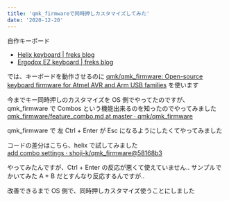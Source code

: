 ```yaml
---
title: 'qmk_firmwareで同時押しカスタマイズしてみた'
date: '2020-12-20'
---
```


自作キーボード

- [Helix keyboard \| freks blog](https://blog.freks.jp/helix/)
- [Ergodox EZ keyboard \| freks blog](https://blog.freks.jp/ergodox_ez/)

では、キーボードを動作させるのに [qmk/qmk_firmware: Open\-source keyboard firmware for Atmel AVR and Arm USB families](https://github.com/qmk/qmk_firmware) を使います

今までキー同時押しのカスタマイズを OS 側でやってたのですが、qmk_firmware で Combos という機能出来るのを知ったのでやってみました  
[qmk_firmware/feature_combo\.md at master · qmk/qmk_firmware](https://github.com/qmk/qmk_firmware/blob/master/docs/feature_combo.md)

qmk_firmware で 左 Ctrl + Enter が Esc になるようにしたくてやってみました

コードの差分はこちら、helix で試してみました  
[add combo settings · shoji\-k/qmk_firmware@58168b3](https://github.com/shoji-k/qmk_firmware/commit/58168b37309d957f60ad506dc37aecca01d62d41)

やってみたんですが、Ctrl + Enter の反応が悪くて使えていません..
サンプルでかいてみた A + B だとすんなり反応するんですが..

改善できるまで OS 側で、同時押しカスタマイズ使うことにしました
